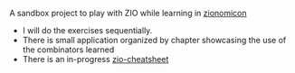 A sandbox project to play with ZIO while learning in [zionomicon](https://www.zionomicon.com/#0)

* I will do the exercises sequentially.
* There is small application organized by chapter showcasing the use of the combinators learned
* There is an in-progress [zio-cheatsheet](./zio-cheatsheet.md)
